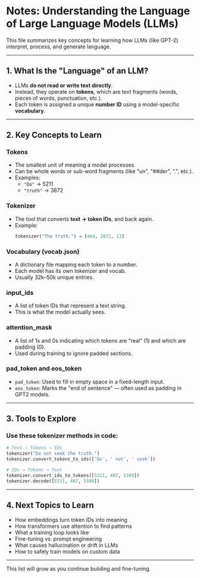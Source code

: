 # Notes: Understanding the Language of Large Language Models (LLMs)

This file summarizes key concepts for learning how LLMs (like GPT-2) interpret, process, and generate language.

---

## 1. What Is the "Language" of an LLM?

- LLMs **do not read or write text directly**.
- Instead, they operate on **tokens**, which are text fragments (words, pieces of words, punctuation, etc.).
- Each token is assigned a unique **number ID** using a model-specific **vocabulary**.

---

## 2. Key Concepts to Learn

### Tokens
- The smallest unit of meaning a model processes.
- Can be whole words or sub-word fragments (like "un", "##der", ".", etc.).
- Examples:
  - `"Do"` → 5211
  - `"truth"` → 3872

### Tokenizer
- The tool that converts **text → token IDs**, and back again.
- Example:
  ```python
  tokenizer("The truth.") → [464, 3872, 13]
  ```

### Vocabulary (vocab.json)
- A dictionary file mapping each token to a number.
- Each model has its own tokenizer and vocab.
- Usually 32k–50k unique entries.

### input_ids
- A list of token IDs that represent a text string.
- This is what the model actually sees.

### attention_mask
- A list of 1s and 0s indicating which tokens are "real" (1) and which are padding (0).
- Used during training to ignore padded sections.

### pad_token and eos_token
- `pad_token`: Used to fill in empty space in a fixed-length input.
- `eos_token`: Marks the "end of sentence" — often used as padding in GPT2 models.

---

## 3. Tools to Explore

### Use these tokenizer methods in code:

```python
# Text → Tokens → IDs
tokenizer("Do not seek the truth.")
tokenizer.convert_tokens_to_ids(['Do', ' not', ' seek'])

# IDs → Tokens → Text
tokenizer.convert_ids_to_tokens([5211, 407, 5380])
tokenizer.decode([5211, 407, 5380])
```

---

## 4. Next Topics to Learn

- How embeddings turn token IDs into meaning
- How transformers use attention to find patterns
- What a training loop looks like
- Fine-tuning vs. prompt engineering
- What causes hallucination or drift in LLMs
- How to safely train models on custom data

---

This list will grow as you continue building and fine-tuning.